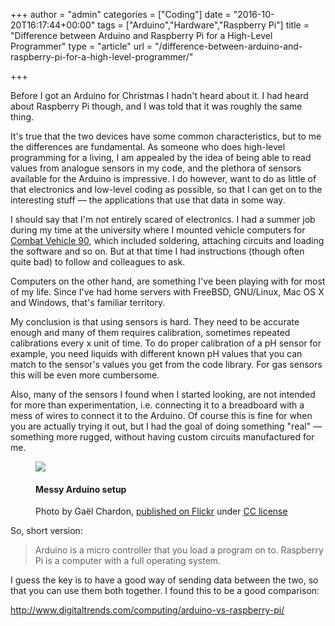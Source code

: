 +++
author = "admin"
categories = ["Coding"]
date = "2016-10-20T16:17:44+00:00"
tags = ["Arduino","Hardware","Raspberry Pi"]
title = "Difference between Arduino and Raspberry Pi for a High-Level Programmer"
type = "article"
url = "/difference-between-arduino-and-raspberry-pi-for-a-high-level-programmer/"

+++

Before I got an Arduino for Christmas I hadn't heard about it. I had heard about Raspberry Pi though, and I was told that it was roughly the same thing.

It's true that the two devices have some common characteristics, but to me the differences are fundamental. As someone who does high-level programming for a living, I am appealed by the idea of being able to read values from analogue sensors in my code, and the plethora of sensors available for the Arduino is impressive. I do however, want to do as little of that electronics and low-level coding as possible, so that I can get on to the interesting stuff — the applications that use that data in some way.

I should say that I'm not entirely scared of electronics. I had a summer job during my time at the university where I mounted vehicle computers for [Combat Vehicle 90][1], which included soldering, attaching circuits and loading the software and so on. But at that time I had instructions (though often quite bad) to follow and colleagues to ask.

Computers on the other hand, are something I've been playing with for most of my life. Since I've had home servers with FreeBSD, GNU/Linux, Mac OS X and Windows, that's familiar territory.

My conclusion is that using sensors is hard. They need to be accurate enough and many of them requires calibration, sometimes repeated calibrations every x unit of time. To do proper calibration of a pH sensor for example, you need liquids with different known pH values that you can match to the sensor's values you get from the code library. For gas sensors this will be even more cumbersome.

Also, many of the sensors I found when I started looking, are not intended for more than experimentation, i.e. connecting it to a breadboard with a mess of wires to connect it to the Arduino. Of course this is fine for when you are actually trying it out, but I had the goal of doing something "real" — something more rugged, without having custom circuits manufactured for me.

<figure class="image-border">    
    <img src="/images/6325347372_07f1d6846f_b.jpg">
    <figcaption>
        <h4>Messy Arduino setup</h4>
        <p>Photo by Gaël Chardon, <a href="https://www.flickr.com/photos/gael/6325347372/">published on Flickr</a> under <a href="https://creativecommons.org/licenses/by-sa/2.0/">CC license</a></p>
    </figcaption>    
</figure>

So, short version:

> Arduino is a micro controller that you load a program on to. Raspberry Pi is a computer with a full operating system.

I guess the key is to have a good way of sending data between the two, so that you can use them both together. I found this to be a good comparison:

<http://www.digitaltrends.com/computing/arduino-vs-raspberry-pi/>

 [1]: https://en.wikipedia.org/wiki/Combat_Vehicle_90
